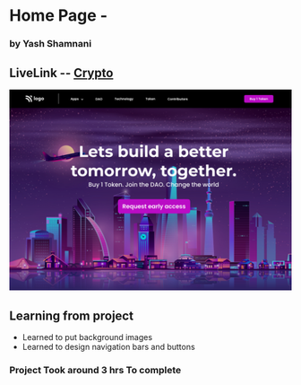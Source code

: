 # Home Page -  

### by Yash Shamnani 

 

## LiveLink -- [Crypto](https://6342dd5d181c6e2a2a89a1bb--marketing-home-page.netlify.app/)



![img](5.png)

## Learning from project

 
  - Learned to put background images 
  - Learned to design navigation bars and buttons
  


### Project Took around 3 hrs To complete 